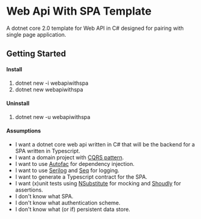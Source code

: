 Web Api With SPA Template
===================

A dotnet core 2.0 template for Web API in C# designed for pairing with single page application. 

Getting Started
-------------

#### Install
1. dotnet new -i webapiwithspa
2. dotnet new webapiwithspa

#### Uninstall
1. dotnet new -u webapiwithspa

#### Assumptions

- I want a dotnet core web api written in C# that will be the backend for a SPA written in Typescript. 
- I want a domain project with [CQRS pattern](https://docs.microsoft.com/en-us/azure/architecture/patterns/cqrs). 
- I want to use [Autofac](https://autofac.org/) for dependency injection. 
- I want to use [Serilog](https://serilog.net/) and [Seq](https://getseq.net/) for logging. 
- I want to generate a Typescript contract for the SPA. 
- I want (x)unit tests using [NSubstitute](http://nsubstitute.github.io/) for mocking and [Shoudly](https://github.com/shouldly/shouldly) for assertions. 
- I don't know what SPA.
- I don't know what authentication scheme.
- I don't know what (or if) persistent data store. 